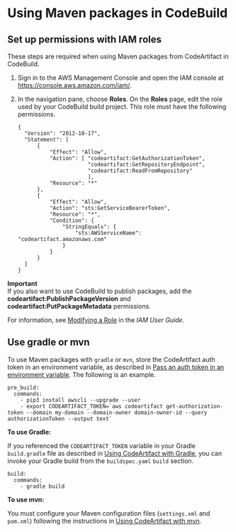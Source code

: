# Using Maven packages in CodeBuild<a name="using-maven-packages-in-codebuild"></a>

## Set up permissions with IAM roles<a name="maven-packages-in-codebuild-iam"></a>

These steps are required when using Maven packages from CodeArtifact in CodeBuild\.

1. Sign in to the AWS Management Console and open the IAM console at [https://console\.aws\.amazon\.com/iam/](https://console.aws.amazon.com/iam/)\.

1. In the navigation pane, choose **Roles**\. On the **Roles** page, edit the role used by your CodeBuild build project\. This role must have the following permissions\.

   ```
   {
     "Version": "2012-10-17",
     "Statement": [
         {
             "Effect": "Allow",
             "Action": [ "codeartifact:GetAuthorizationToken",
                         "codeartifact:GetRepositoryEndpoint",
                         "codeartifact:ReadFromRepository"
                         ],
             "Resource": "*"
         },
         {       
             "Effect": "Allow",
             "Action": "sts:GetServiceBearerToken",
             "Resource": "*",
             "Condition": {
                 "StringEquals": {
                     "sts:AWSServiceName": "codeartifact.amazonaws.com"
                 }
             }
         }
     ]
   }
   ```
**Important**  
 If you also want to use CodeBuild to publish packages, add the **codeartifact:PublishPackageVersion** and **codeartifact:PutPackageMetadata** permissions\. 

   For information, see [Modifying a Role](https://docs.aws.amazon.com/IAM/latest/UserGuide/id_roles_manage_modify.html) in the *IAM User Guide*\.

## Use gradle or mvn<a name="maven-packages-in-codebuild-login"></a>

To use Maven packages with `gradle` or `mvn`, store the CodeArtifact auth token in an environment variable, as described in [Pass an auth token in an environment variable](env-var.md)\. The following is an example\. 

```
pre_build:
  commands:
    - pip3 install awscli --upgrade --user
    - export CODEARTIFACT_TOKEN=`aws codeartifact get-authorization-token --domain my-domain --domain-owner domain-owner-id --query authorizationToken --output text`
```

 **To use Gradle:** 

If you referenced the `CODEARTIFACT_TOKEN` variable in your Gradle `build.gradle` file as described in [Using CodeArtifact with Gradle](maven-gradle.md), you can invoke your Gradle build from the `buildspec.yaml` `build` section\.

```
build:
  commands:
    - gradle build
```

 **To use mvn:** 

You must configure your Maven configuration files \(`settings.xml` and `pom.xml`\) following the instructions in [Using CodeArtifact with mvn](maven-mvn.md)\.